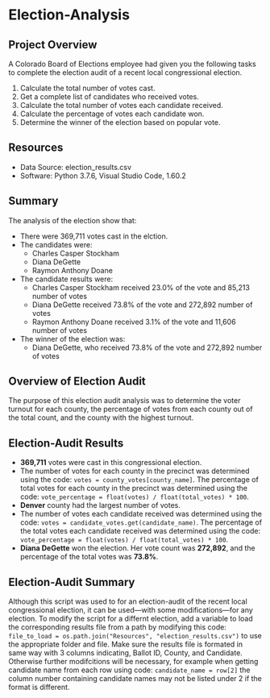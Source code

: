 # Election-Analysis

## Project Overview
A Colorado Board of Elections employee had given you the following tasks to complete the election audit of a recent local congressional election.

1. Calculate the total number of votes cast.
2. Get a complete list of candidates who received votes.
3. Calculate the total number of votes each candidate received.
4. Calculate the percentage of votes each candidate won.
5. Determine the winner of the election based on popular vote.

## Resources
- Data Source: election_results.csv
- Software: Python 3.7.6, Visual Studio Code, 1.60.2

## Summary
The analysis of the election show that:
- There were 369,711 votes cast in the elction.
- The candidates were:
    - Charles Casper Stockham
    - Diana DeGette
    - Raymon Anthony Doane
- The candidate results were:
    - Charles Casper Stockham received 23.0% of the vote and 85,213 number of votes
    - Diana DeGette received 73.8% of the vote and 272,892 number of votes
    - Raymon Anthony Doane received 3.1% of the vote and 11,606 number of votes
- The winner of the election was:
    - Diana DeGette, who received 73.8% of the vote and 272,892 number of votes

## Overview of Election Audit
The purpose of this election audit analysis was to determine the voter turnout for each county, the percentage of votes from each county out of the total count, and the county with the highest turnout.

## Election-Audit Results
- **369,711** votes were cast in this congressional election.
- The number of votes for each county in the precinct was determined using the code: `votes = county_votes[county_name]`. The percentage of total votes for each county in the precinct was determined using the code: `vote_percentage = float(votes) / float(total_votes) * 100`.
- **Denver** county had the largest number of votes.
- The number of votes each candidate received was determined using the code: `votes = candidate_votes.get(candidate_name)`. The percentage of the total votes each candidate received was determined using the code: `vote_percentage = float(votes) / float(total_votes) * 100`.
- **Diana DeGette** won the election. Her vote count was **272,892**, and the percentage of the total votes was **73.8%**.

## Election-Audit Summary
Although this script was used to for an election-audit of the recent local congressional election, it can be used—with some modifications—for any election. To modify the script for a differnt election, add a variable to load the corresponding results file from a path by modifying this code: `file_to_load = os.path.join("Resources", "election_results.csv")` to use the appropriate folder and file. Make sure the results file is formated in same way with 3 columns indicating, Ballot ID, County, and Candidate. Otherwise further modifcitions will be necessary, for example when getting candidate name from each row using code: `candidate_name = row[2]` the column number containing candidate names may not be listed under 2 if the format is different. 
